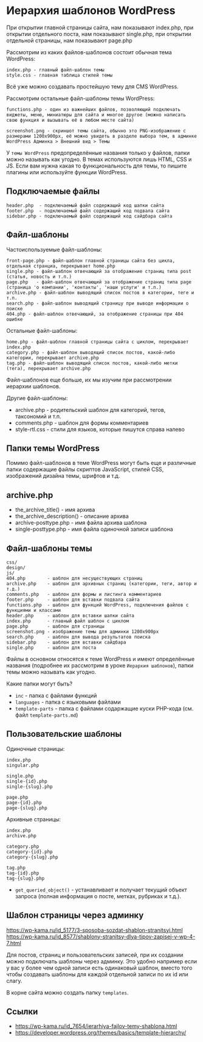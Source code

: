 # Иерархия шаблонов WordPress
При открытии главной страницы сайта, нам показывают index.php, при открытии отдельного поста, нам показывают single.php, при открытии отдельной страницы, нам показывают page.php

Рассмотрим из каких файлов-шаблонов состоит обычная тема WordPress:

    index.php - главный файл-шаблон темы
    style.css - главная таблица стилей темы

Всё уже можно создавать простейшую тему для CMS WordPress.

Рассмотрим остальные файл-шаблоны темы WordPress:

    functions.php - один из важнейших файлов, позволяющий подключать виджеты, меню, миниатюры для сайта и многое другое (можно написать свою функция и вызывать её в любом месте сайта)

    screenshot.png - скриншот темы сайта, обычно это PNG-изображение с размерами 1200x900px, её можно увидеть в разделе выбора тем, в админке WordPress Админка > Внешний вид > Темы

У `темы WordPress` предопределённые названия только у файлов, папки можно называть как угодно. В темах используются лишь HTML, CSS и JS. Если вам нужна какая то функциональность для темы, то пишите плагины или используйте функции WordPress.

## Подключаемые файлы

    header.php  - подключаемый файл содержащий код шапки сайта
    footer.php  - подключаемый файл содержащий код подвала сайта
    sidebar.php - подключаемый файл содержащий код сайдбара сайта

## Файл-шаблоны
Частоиспользуемые файл-шаблоны:

    front-page.php - файл-шаблон главной страницы сайта без цикла, отдельная странциа, перекрывает home.php
    single.php - файл-шаблон отвечающий за отображение страниц типа post (статья, новость и т.п.)
    page.php   - файл-шаблон отвечающий за отображение страниц типа page (страница 'о компании', 'контакты', 'наши услуги' и т.п.)
    archive.php - файл-шаблон выводящий список постов в категории, теге и т.п.
    search.php - файл-шаблон выводящий страницу при выводе информации о поиске
    404.php - файл-шаблон отвечающий, за отображение страницы при 404 ошибке

Остальные файл-шаблоны:

    home.php - файл-шаблон главной страницы сайта с циклом, перекрывает index.php
    category.php - файл-шаблон выводящий список постов, какой-либо категории, перекрывает archive.php
    tag.php - файл-шаблон выводящий список постов, какой-либо метки (тега), перекрывает archive.php

Файл-шаблонов еще больше, их мы изучим при рассмотрении иерархии шаблонов.

Другие файл-шаблоны:
- archive.php   - родительский шаблон для категорий, тегов, таксономий и т.п.
- comments.php  - шаблон для формы комментариев
- style-rtl.css - стили для языков, которые пишутся справа налево

## Папки темы WordPress
Помимо файл-шаблонов в теме WordPress могут быть еще и различные папки содержащие файлы скриптов JavaScript, стилей CSS, изображений дизайна темы, шрифтов и т.д.

## archive.php
- the_archive_title()       - имя архива
- the_archive_description() - описание архива
- archive-posttype.php      - имя файла архива шаблона
- single-posttype.php       - имя файла одиночной записи шаблона

## Файл-шаблоны темы

    css/
    design/
    js/
    404.php        - шаблон для несуществующих страниц
    archive.php    - шаблон для архивных страниц (категории, теги, автор и т.д.)
    comments.php   - шаблон для формы и листинга комментариев
    footer.php     - шаблон для вставки подвала сайта
    functions.php  - шаблон для функций WordPress, подключения файлов с функциями и классами
    header.php     - шаблон для вставки шапки сайта
    index.php      - главный файл шаблон с циклом
    page.php       - шаблон для страницы
    screenshot.png - изображение темы для админки 1200x900px
    search.php     - шаблон для вывода результатов поиска
    sidebar.php    - шаблон для вставки сайдбара
    single.php     - шаблон для поста

Файлы в основном относятся к теме WordPress и имеют определённые названия (подробнее их рассмотрим в уроке `Иерархия шаблонов`), папки темы можно называть как угодно.

Какие папки могут быть?
- `inc`            - папка с файлами функций
- `languages`      - папка с языковыми файлами
- `template-parts` - папка с файлами содаржащие куски PHP-кода (см. файл `template-parts.md`)

## Пользовательские шаблоны
Одиночные страницы:

    index.php
    singular.php

    single.php
    single-{id}.php
    single-{slug}.php

    page.php
    page-{id}.php
    page-{slug}.php

Архивные страницы:

    index.php
    archive.php

    category.php
    category-{id}.php
    category-{slug}.php

    tag.php
    tag-{id}.php
    tag-{slug}.php

- `get_queried_object()` - устанавливает и получает текущий объект запроса (полная информация о посте, метках, рубриках и т.д.).

## Шаблон страницы через админку
https://wp-kama.ru/id_5177/3-sposoba-sozdat-shablon-stranitsyi.html
https://wp-kama.ru/id_8577/shablony-stranitsy-dlya-tipov-zapisej-v-wp-4-7.html

Для постов, страниц и пользовательских записей, при их создании можно подключать шаблоны через админку. Это удобно например если у вас у более чем одной записи есть одинаковый шаблон, вместо того чтобы создавать шаблоны для каждой отдельной записи по их id или слагу.

В корне сайта можно создать папку `templates`.

## Ссылки
- https://wp-kama.ru/id_7654/ierarhiya-fajlov-temy-shablona.html
- https://developer.wordpress.org/themes/basics/template-hierarchy/
